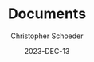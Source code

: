 ---
title: Documents
chatgpt_link: 
author: Christopher Schoeder
date: 2023-DEC-13
layout: article
permalink: /documents/
has_children: true
---